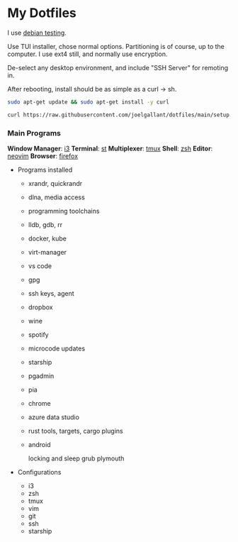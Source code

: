 # My Dotfiles
I use [debian testing](https://www.debian.org/devel/debian-installer/).

Use TUI installer, chose normal options. Partitioning is of course, up to the computer.
I use ext4 still, and normally use encryption.

De-select any desktop environment, and include "SSH Server" for remoting in.

After rebooting, install should be as simple as a curl -> sh.

```bash
sudo apt-get update && sudo apt-get install -y curl

curl https://raw.githubusercontent.com/joelgallant/dotfiles/main/setup.sh?$(date +%s) -sSf | bash
```

### Main Programs
**Window Manager**: [i3](https://i3wm.org)
**Terminal**: [st](https://st.suckless.org)
**Multiplexer**: [tmux](https://github.com/tmux/tmux)
**Shell**: [zsh](http://zsh.sourceforge.net)
**Editor**: [neovim](https://neovim.io)
**Browser**: [firefox](https://firefox.com)

- Programs installed
  - xrandr, quickrandr
  - dlna, media access
  - programming toolchains
  - lldb, gdb, rr
  - docker, kube
  - virt-manager
  - vs code
  - gpg
  - ssh keys, agent
  - dropbox
  - wine
  - spotify
  - microcode updates
  - starship
  - pgadmin
  - pia
  - chrome
  - azure data studio
  - rust tools, targets, cargo plugins
  - android

    locking and sleep
    grub
    plymouth

- Configurations
  - i3
  - zsh
  - tmux
  - vim
  - git
  - ssh
  - starship
